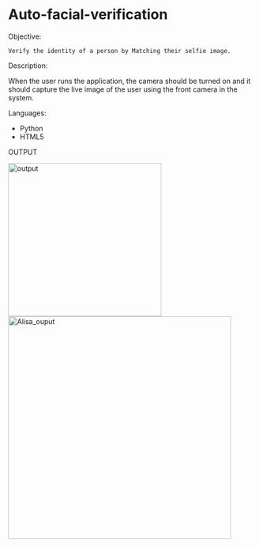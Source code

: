 # Auto-facial-verification

Objective:

    Verify the identity of a person by Matching their selfie image.

Description:
   
   When the user runs the application, the camera should be turned on and it should
capture the live image of the user using the front camera in the system.

Languages:
  
   * Python
   * HTML5

OUTPUT

<img width="310" alt="output" src="https://user-images.githubusercontent.com/68546370/114417895-a2651080-9bcf-11eb-97af-64d35934fb7e.png">

<img width="451" alt="Alisa_ouput" src="https://user-images.githubusercontent.com/68546370/114419674-41d6d300-9bd1-11eb-9758-c2d53babea2d.png">
